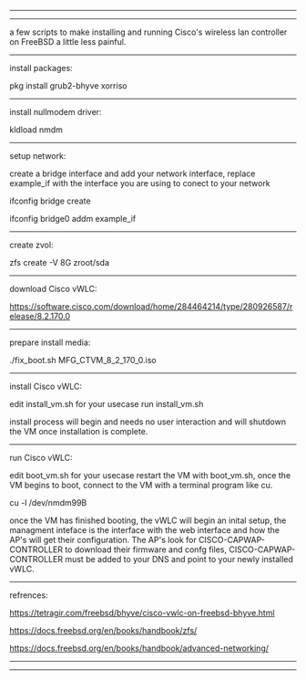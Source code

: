 ------------------------------------------------------------------------
------------------------------------------------------------------------

a few scripts to make installing and running Cisco's wireless lan
controller on FreeBSD a little less painful.

------------------------------------------------------------------------
install packages:

pkg install grub2-bhyve xorriso

------------------------------------------------------------------------
install nullmodem driver:

kldload nmdm

------------------------------------------------------------------------
setup network:

create a bridge interface and add your network interface, replace
example_if with the interface you are using to conect to your network

ifconfig bridge create

ifconfig bridge0 addm example_if

------------------------------------------------------------------------
create zvol:

zfs create -V 8G zroot/sda

------------------------------------------------------------------------
download Cisco vWLC:

https://software.cisco.com/download/home/284464214/type/280926587/release/8.2.170.0

------------------------------------------------------------------------
prepare install media:

./fix_boot.sh MFG_CTVM_8_2_170_0.iso

------------------------------------------------------------------------
install Cisco vWLC:

edit install_vm.sh for your usecase
run install_vm.sh

install process will begin and needs no user interaction and will
shutdown the VM once installation is complete.

------------------------------------------------------------------------
run Cisco vWLC:

edit boot_vm.sh for your usecase
restart the VM with boot_vm.sh, once the VM begins to boot, connect to
the VM with a terminal program like cu.
 
cu -l /dev/nmdm99B

once the VM has finished booting, the vWLC will begin an inital 
setup, the managment inteface is the interface with the web interface
and how the AP's will get their configuration. The AP's look for
CISCO-CAPWAP-CONTROLLER to download their firmware and confg files,
CISCO-CAPWAP-CONTROLLER must be added to your DNS and point to your
newly installed vWLC.

------------------------------------------------------------------------
refrences:

https://tetragir.com/freebsd/bhyve/cisco-vwlc-on-freebsd-bhyve.html

https://docs.freebsd.org/en/books/handbook/zfs/

https://docs.freebsd.org/en/books/handbook/advanced-networking/

------------------------------------------------------------------------
------------------------------------------------------------------------
